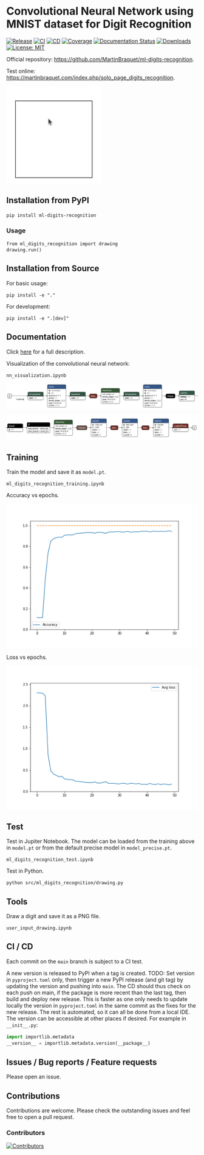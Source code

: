 # Convolutional Neural Network using MNIST dataset for Digit Recognition


[![Release](https://img.shields.io/pypi/v/ml-digits-recognition?label=Release&style=flat-square)](https://pypi.org/project/ml-digits-recognition/)
[![CI](https://github.com/MartinBraquet/ml-digits-recognition/actions/workflows/ci.yml/badge.svg)](https://github.com/MartinBraquet/ml-digits-recognition/actions/workflows/ci.yml/badge.svg)
[![CD](https://github.com/MartinBraquet/ml-digits-recognition/actions/workflows/cd.yml/badge.svg)](https://github.com/MartinBraquet/ml-digits-recognition/actions/workflows/cd.yml/badge.svg)
[![Coverage](https://codecov.io/gh/MartinBraquet/ml-digits-recognition/branch/main/graph/badge.svg)](https://codecov.io/gh/MartinBraquet/ml-digits-recognition)
[![Documentation Status](https://readthedocs.org/projects/ml-digits-recognition/badge/?version=latest)](https://ml-digits-recognition.readthedocs.io/en/latest/?badge=latest)
[![Downloads](https://static.pepy.tech/badge/ml-digits-recognition)](https://pepy.tech/project/ml-digits-recognition) [![License: MIT](https://img.shields.io/badge/License-MIT-yellow.svg)](https://opensource.org/licenses/MIT)

Official repository: https://github.com/MartinBraquet/ml-digits-recognition.

Test online: https://martinbraquet.com/index.php/solo_page_digits_recognition.

![Alt Text](https://raw.githubusercontent.com/MartinBraquet/ml-digits-recognition/main/src/ml_digits_recognition/demo.gif)

## Installation from PyPI

```
pip install ml-digits-recognition
```

### Usage

```
from ml_digits_recognition import drawing
drawing.run()
```


## Installation from Source

For basic usage:
```
pip install -e "."
```

For development:
```
pip install -e ".[dev]"
```


## Documentation

Click [here](https://martinbraquet.com/index.php/research/#Convolutional_Neural_Network_using_MNIST_Dataset_for_Digit_Recognition) for a full description.

Visualization of the convolutional neural network:

```
nn_visualization.ipynb
```

![](https://raw.githubusercontent.com/MartinBraquet/ml-digits-recognition/main/src/ml_digits_recognition/nn1.png)

![](https://raw.githubusercontent.com/MartinBraquet/ml-digits-recognition/main/src/ml_digits_recognition/nn2.png)

## Training

Train the model and save it as `model.pt`.

```
ml_digits_recognition_training.ipynb
```

Accuracy vs epochs.

![](https://raw.githubusercontent.com/MartinBraquet/ml-digits-recognition/main/src/ml_digits_recognition/accuracy.png)

Loss vs epochs.

![](https://raw.githubusercontent.com/MartinBraquet/ml-digits-recognition/main/src/ml_digits_recognition/loss.png)

## Test

Test in Jupiter Notebook. The model can be loaded from the training above in `model.pt` or from the 
default precise model in `model_precise.pt`.

```
ml_digits_recognition_test.ipynb
```

Test in Python.

```
python src/ml_digits_recognition/drawing.py
```

## Tools

Draw a digit and save it as a PNG file.

```
user_input_drawing.ipynb
```

## CI / CD

Each commit on the `main` branch is subject to a CI test.

A new version is released to PyPI when a tag is created. TODO: Set version in `pyproject.toml` only, then trigger a new PyPI release (and git tag) by updating the version and pushing into `main`. The CD should thus check on each push on main, if the package is more recent than the last tag, then build and deploy new release. This is faster as one only needs to update locally the version in `pyproject.toml` in the same commit as the fixes for the new release. The rest is automated, so it can all be done from a local IDE.
The version can be accessible at other places if desired. For example in `__init__.py`:
```python
import importlib.metadata
__version__ = importlib.metadata.version(__package__)
```

## Issues / Bug reports / Feature requests

Please open an issue.

## Contributions

Contributions are welcome. Please check the outstanding issues and feel free to open a pull request.

### Contributors

[![Contributors](https://contrib.rocks/image?repo=MartinBraquet/ml-digits-recognition)](https://github.com/MartinBraquet/ml-digits-recognition/graphs/contributors)
